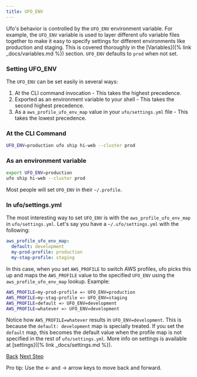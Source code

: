 ```yaml
---
title: UFO_ENV
---
```


Ufo's behavior is controlled by the `UFO_ENV` environment variable.  For example, the `UFO_ENV` variable is used to layer different ufo variable files together to make it easy to specify settings for different environments like production and staging.  This is covered thoroughly in the [Variables]({% link _docs/variables.md %}) section.  `UFO_ENV` defaults to `prod` when not set.

### Setting UFO_ENV

The `UFO_ENV` can be set easily in several ways:

1. At the CLI command invocation - This takes the highest precedence.
2. Exported as an environment variable to your shell - This takes the second highest precedence.
3. As a `aws_profile_ufo_env_map` value in your `ufo/settings.yml` file - This takes the lowest precedence.

### At the CLI Command

```sh
UFO_ENV=production ufo ship hi-web --cluster prod
```

### As an environment variable

```sh
export UFO_ENV=production
ufo ship hi-web --cluster prod
```

Most people will set `UFO_ENV` in their `~/.profile`.

### In ufo/settings.yml

The most interesting way to set `UFO_ENV` is with the `aws_profile_ufo_env_map` in `ufo/settings.yml`.  Let's say you have a `~/.ufo/settings.yml` with the following:

```yaml
aws_profile_ufo_env_map:
  default: development
  my-prod-profile: production
  my-stag-profile: staging
```

In this case, when you set `AWS_PROFILE` to switch AWS profiles, ufo picks this up and maps the `AWS_PROFILE` value to the specified `UFO_ENV` using the `aws_profile_ufo_env_map` lookup.  Example:

```sh
AWS_PROFILE=my-prod-profile => UFO_ENV=production
AWS_PROFILE=my-stag-profile => UFO_ENV=staging
AWS_PROFILE=default => UFO_ENV=development
AWS_PROFILE=whatever => UFO_ENV=development
```

Notice how `AWS_PROFILE=whatever` results in `UFO_ENV=development`.  This is because the `default: development` map is specially treated. If you set the `default` map, this becomes the default value when the profile map is not specified in the rest of `ufo/settings.yml`.  More info on settings is available at [settings]({% link _docs/settings.md %}).

<a id="prev" class="btn btn-basic" href="{% link _docs/settings.md %}">Back</a>
<a id="next" class="btn btn-primary" href="{% link _docs/variables.md %}">Next Step</a>
<p class="keyboard-tip">Pro tip: Use the <- and -> arrow keys to move back and forward.</p>
